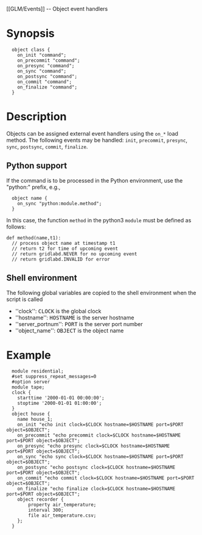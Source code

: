 [[GLM/Events]] -- Object event handlers

# Synopsis

~~~
  object class {
    on_init "command";
    on_precommit "command";
    on_presync "command";
    on_sync "command";
    on_postsync "command";
    on_commit "command";
    on_finalize "command";
  }
~~~

# Description

Objects can be assigned external event handlers using the `on_*` load method.  The following events may be handled: `init`, `precommit`, `presync`, `sync`, `postsync`, `commit`, `finalize`.  

## Python support

If the command is to be processed in the Python environment, use the "python:" prefix, e.g.,
~~~
  object name {
    on_sync "python:module.method";
  }
~~~
In this case, the function `method` in the python3 `module` must be defined as follows:
~~~
def method(name,t1):
  // process object name at timestamp t1
  // return t2 for time of upcoming event
  // return gridlabd.NEVER for no upcoming event
  // return gridlabd.INVALID for error
~~~

## Shell environment

The following global variables are copied to the shell environment when the script is called

* ''clock'': <tt>CLOCK</tt> is the global clock
* ''hostname'': <tt>HOSTNAME</tt> is the server hostname
* ''server_portnum'': <tt>PORT</tt> is the server port number
* ''object_name'': <tt>OBJECT</tt> is the object name

# Example
~~~
  module residential;
  #set suppress_repeat_messages=0
  #option server
  module tape;
  clock {
  	starttime '2000-01-01 00:00:00';
  	stoptime '2000-01-01 01:00:00';
  }
  object house {
  	name house_1;
  	on_init "echo init clock=$CLOCK hostname=$HOSTNAME port=$PORT object=$OBJECT";
  	on_precommit "echo precommit clock=$CLOCK hostname=$HOSTNAME port=$PORT object=$OBJECT";
  	on_presync "echo presync clock=$CLOCK hostname=$HOSTNAME port=$PORT object=$OBJECT";
  	on_sync "echo sync clock=$CLOCK hostname=$HOSTNAME port=$PORT object=$OBJECT";
  	on_postsync "echo postsync clock=$CLOCK hostname=$HOSTNAME port=$PORT object=$OBJECT";
  	on_commit "echo commit clock=$CLOCK hostname=$HOSTNAME port=$PORT object=$OBJECT";
  	on_finalize "echo finalize clock=$CLOCK hostname=$HOSTNAME port=$PORT object=$OBJECT";
  	object recorder {
  		property air_temperature;
  		interval 300;
  		file air_temperature.csv;
  	};
  }
~~~
